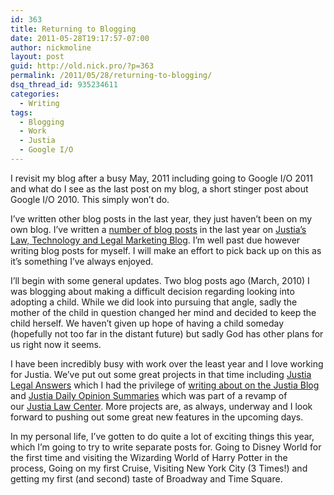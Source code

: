 ```yaml
---
id: 363
title: Returning to Blogging
date: 2011-05-28T19:17:57-07:00
author: nickmoline
layout: post
guid: http://old.nick.pro/?p=363
permalink: /2011/05/28/returning-to-blogging/
dsq_thread_id: 935234611
categories:
  - Writing
tags:
  - Blogging
  - Work
  - Justia
  - Google I/O
---
```

I revisit my blog after a busy May, 2011 including going to Google I/O 2011 and what do I see as the last post on my blog, a short stinger post about Google I/O 2010. This simply won&#8217;t do.

I&#8217;ve written other blog posts in the last year, they just haven&#8217;t been on my own blog. I&#8217;ve written a [number of blog posts](http://onward.justia.com/author/nickmoline/) in the last year on [Justia&#8217;s Law, Technology and Legal Marketing Blog](http://onward.justia.com/). I&#8217;m well past due however writing blog posts for myself. I will make an effort to pick back up on this as it&#8217;s something I&#8217;ve always enjoyed.

I&#8217;ll begin with some general updates. Two blog posts ago (March, 2010) I was blogging about making a difficult decision regarding looking into adopting a child. While we did look into pursuing that angle, sadly the mother of the child in question changed her mind and decided to keep the child herself. We haven&#8217;t given up hope of having a child someday (hopefully not too far in the distant future) but sadly God has other plans for us right now it seems.

I have been incredibly busy with work over the least year and I love working for Justia. We&#8217;ve put out some great projects in that time including [Justia Legal Answers](http://answers.justia.com/) which I had the privilege of [writing about on the Justia Blog](http://onward.justia.com/2010/11/09/announcing-justia-answers/) and [Justia Daily Opinion Summaries](http://onward.justia.com/2011/04/19/announcing-justia-daily-opinion-summaries/) which was part of a revamp of our [Justia Law Center](http://law.justia.com/). More projects are, as always, underway and I look forward to pushing out some great new features in the upcoming days.

In my personal life, I&#8217;ve gotten to do quite a lot of exciting things this year, which I&#8217;m going to try to write separate posts for. Going to Disney World for the first time and visiting the Wizarding World of Harry Potter in the process, Going on my first Cruise, Visiting New York City (3 Times!) and getting my first (and second) taste of Broadway and Time Square.